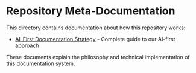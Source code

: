 # Repository Meta-Documentation

This directory contains documentation about how this repository works:

- [AI-First Documentation Strategy](./ai-first-documentation-strategy.md) - Complete guide to our AI-first approach

These documents explain the philosophy and technical implementation of this documentation system.
